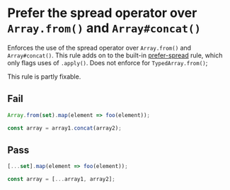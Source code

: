 # Prefer the spread operator over `Array.from()` and `Array#concat()`

Enforces the use of the spread operator over `Array.from()` and `Array#concat()`. This rule adds on to the built-in [prefer-spread](https://eslint.org/docs/rules/prefer-spread) rule, which only flags uses of `.apply()`. Does not enforce for `TypedArray.from()`;

This rule is partly fixable.

## Fail

```js
Array.from(set).map(element => foo(element));
```

```js
const array = array1.concat(array2);
```

## Pass

```js
[...set].map(element => foo(element));
```

```js
const array = [...array1, array2];
```
